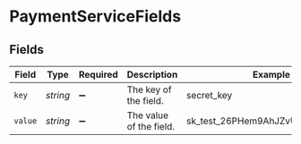 # PaymentServiceFields


## Fields

| Field                            | Type                             | Required                         | Description                      | Example                          |
| -------------------------------- | -------------------------------- | -------------------------------- | -------------------------------- | -------------------------------- |
| `key`                            | *string*                         | :heavy_minus_sign:               | The key of the field.            | secret_key                       |
| `value`                          | *string*                         | :heavy_minus_sign:               | The value of the field.          | sk_test_26PHem9AhJZvU623DfE1x4sd |